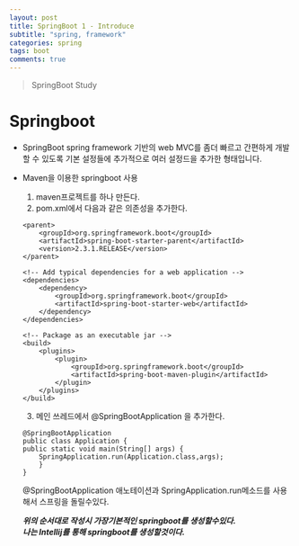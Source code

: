 ```yaml
---
layout: post
title: SpringBoot 1 - Introduce
subtitle: "spring, framework"
categories: spring
tags: boot
comments: true
---
```

> SpringBoot Study

# Springboot

* SpringBoot
  spring framework 기반의 web MVC를 좀더 빠르고 간편하게 개발할 수 있도록 기본 설정들에 추가적으로 여러 설정드을 추가한 형태입니다.

* Maven을 이용한 springboot 사용
  1. maven프로젝트를 하나 만든다. 
  2. pom.xml에서 다음과 같은 의존성을 추가한다.
    ```
    <parent>
        <groupId>org.springframework.boot</groupId>
        <artifactId>spring-boot-starter-parent</artifactId>
        <version>2.3.1.RELEASE</version>
    </parent>

    <!-- Add typical dependencies for a web application -->
    <dependencies>
        <dependency>
            <groupId>org.springframework.boot</groupId>
            <artifactId>spring-boot-starter-web</artifactId>
        </dependency>
    </dependencies>

    <!-- Package as an executable jar -->
    <build>
        <plugins>
            <plugin>
                <groupId>org.springframework.boot</groupId>
                <artifactId>spring-boot-maven-plugin</artifactId>
            </plugin>
        </plugins>
    </build>
    ```
  3. 메인 쓰레드에서 @SpringBootApplication 을 추가한다.
    ```
    @SpringBootApplication
    public class Application {
    public static void main(String[] args) {
        SpringApplication.run(Application.class,args);
        }
    }
    ```
    @SpringBootApplication 애노테이션과 SpringApplication.run메소드를 사용해서 스프링을 돌릴수있다.

  ***위의 순서대로 작성시 가장기본적인 springboot를 생성할수있다.***  
  ***나는 Intellij를 통해 springboot를 생성할것이다.***  
